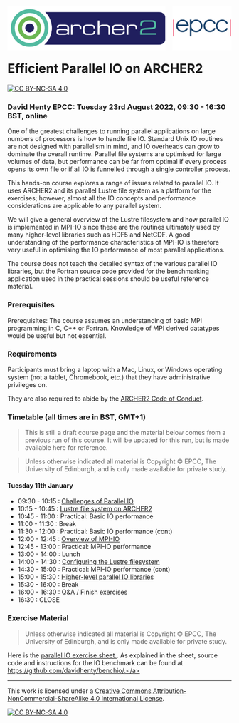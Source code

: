 <img src="./images/Archer2_logo.png" width="355" height="100"
align="left"> <img src="./images/epcc_logo.jpg" align="right"
width="133" height="100">

<br /><br /><br /><br /><br />

# Efficient Parallel IO on ARCHER2 

[![CC BY-NC-SA 4.0][cc-by-nc-sa-shield]][cc-by-nc-sa]

<h3>David Henty EPCC: Tuesday 23rd August 2022, 09:30 - 16:30 BST, online</h3>

One of the greatest challenges to running parallel applications on
large numbers of processors is how to handle file IO. Standard Unix IO
routines are not designed with parallelism in mind, and IO overheads
can grow to dominate the overall runtime. Parallel file systems are
optimised for large volumes of data, but performance can be far from
optimal if every process opens its own file or if all IO is funnelled
through a single controller process.

This hands-on course explores a range of issues related to parallel
IO. It uses ARCHER2 and its parallel Lustre file system as a platform
for the exercises; however, almost all the IO concepts and performance
considerations are applicable to any parallel system.

We will give a general overview of the Lustre filesystem and how
parallel IO is implemented in MPI-IO since these are the routines
ultimately used by many higher-level libraries such as HDF5 and
NetCDF. A good understanding of the performance characteristics of
MPI-IO is therefore very useful in optimising the IO performance of
most parallel applications.

The course does not teach the detailed syntax of the various parallel
IO libraries, but the Fortran source code provided for the
benchmarking application used in the practical sessions should be
useful reference material.

<h3>Prerequisites</h3>

Prerequisites: The course assumes an understanding of basic MPI
programming in C, C++ or Fortran. Knowledge of MPI derived datatypes
would be useful but not essential.

<h3>Requirements</h3>

Participants must bring a laptop with a Mac, Linux, or Windows
operating system (not a tablet, Chromebook, etc.) that they have
administrative privileges on.

They are also required to abide by the [ARCHER2 Code of Conduct](https://www.archer2.ac.uk/about/policies/code-of-conduct.html).

<h3>Timetable (all times are in BST, GMT+1)</h3>

<p><blockquote>This is still a draft course page and the material
below comes from a previous run of this course. It will be updated for
this run, but is made available here for reference.</blockquote></p>

<p><blockquote>Unless otherwise indicated all material is Copyright
&copy; EPCC, The University of Edinburgh, and is only made available
for private study. </blockquote></p>

<h4>Tuesday 11th January</h4>

 * 09:30 - 10:15 : <a href="https://github.com/EPCCed/archer2-parallelIO-2022-08-23/raw/main/slides/Parallel-IO-1.pdf">Challenges of Parallel IO</a>
 * 10:15 - 10:45 : <a href="https://github.com/EPCCed/archer2-parallelIO-2022-08-23/raw/main/slides/Parallel-IO-2.pdf">Lustre file system on ARCHER2</a>
 * 10:45 - 11:00 : Practical: Basic IO performance
 * 11:00 - 11:30 : Break
 * 11:30 - 12:00 : Practical: Basic IO performance (cont)
 * 12:00 - 12:45 : <a href="https://github.com/EPCCed/archer2-parallelIO-2022-08-23/raw/main/slides/Parallel-IO-3.pdf">Overview of MPI-IO</a>
 * 12:45 - 13:00 : Practical: MPI-IO performance
 * 13:00 - 14:00 : Lunch
 * 14:00 - 14:30 : <a href="https://github.com/EPCCed/archer2-parallelIO-2022-08-23/raw/main/slides/Parallel-IO-4.pdf">Configuring the Lustre filesystem</a>
 * 14:30 - 15:00 : Practical: MPI-IO performance (cont)
 * 15:00 - 15:30 : <a href="https://github.com/EPCCed/archer2-parallelIO-2022-08-23/raw/main/slides/Parallel-IO-5.pdf">Higher-level parallel IO libraries</a>
 * 15:30 - 16:00 : Break
 * 16:00 - 16:30 : Q&A / Finish exercises
 * 16:30         : CLOSE

<h3>Exercise Material</h3>

<p><blockquote>Unless otherwise indicated all material is Copyright
&copy; EPCC, The University of Edinburgh, and is only made available
for private study. </blockquote></p>

Here is the <a href="https://github.com/EPCCed/archer2-parallelIO-2022-08-23/raw/main/exercises/benchio-archer2.pdf">parallel IO exercise sheet.</a>. As explained in the sheet, source code and instructions for the IO benchmark can be found at <a href="https://github.com/davidhenty/benchio">https://github.com/davidhenty/benchio/.</a>

---

This work is licensed under a
[Creative Commons Attribution-NonCommercial-ShareAlike 4.0 International License][cc-by-nc-sa].

[cc-by-nc-sa]: http://creativecommons.org/licenses/by-nc-sa/4.0/
[cc-by-nc-sa-image]: https://licensebuttons.net/l/by-nc-sa/4.0/88x31.png
[cc-by-nc-sa-shield]: https://img.shields.io/badge/License-CC%20BY--NC--SA%204.0-lightgrey.svg

[![CC BY-NC-SA 4.0][cc-by-nc-sa-image]][cc-by-nc-sa]

